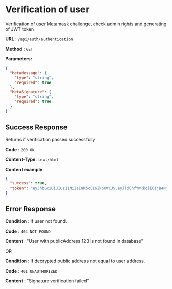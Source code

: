 # Verification of user

Verification of user Metamask challenge, check admin rights and generating of JWT token

**URL** : `/api/auth/authentication`

**Method** : `GET`

**Parameters:**

```json
{
  "MetaMessage": {
    "type": "string",
    "required": true
  },
  "MetaSignature": {
    "type": "string",
    "required": true
  }
}
```

## Success Response

Returns if verification passed successfully

**Code** : `200 OK`

**Content-Type**: `text/html`

**Content example**

```json
{
  "success": true,
  "token": "eyJhbGciOiJIUzI1NiIsInR5cCI6IkpXVCJ9.eyJldGhfYWRkciI6IjB4Njc5ZjQ3ZGI1ZDBlNWZmNzJkMzIxNmE1NGVkMWZiZTAzNDY0YTU3OSIsImlhdCI6MTYyMjExNDQ4MiwiZXhwIjoxNjIyMjAwODgyfQ.B43GmgXyBShHTa1qLK5Ozo_7UcHzZp4HlfFISzhp24I"
}
```

## Error Response

**Condition** : If user not found.

**Code** : `404 NOT FOUND`

**Content** : "User with publicAddress 123 is not found in database"

OR

**Condition** : If decrypted public address not equal to user address.

**Code** : `401 UNAUTHORIZED`

**Content** : "Signature verification failed"
